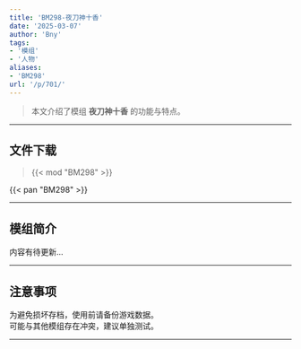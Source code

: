 ```yaml
---
title: 'BM298-夜刀神十香'
date: '2025-03-07'
author: 'Bny'
tags:
- '模组'
- '人物'
aliases:
- 'BM298'
url: '/p/701/'
---
```


> 本文介绍了模组 **夜刀神十香** 的功能与特点。

---

## 文件下载  

> {{< mod "BM298" >}}  

{{< pan "BM298" >}}  

---

## 模组简介

>  
内容有待更新...  

---

## 注意事项

>  
为避免损坏存档，使用前请备份游戏数据。  
可能与其他模组存在冲突，建议单独测试。  

---

